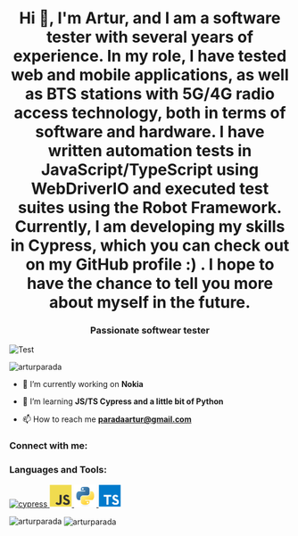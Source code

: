 <h1 align="center">Hi 👋, I'm Artur, and I am a software tester with several years of experience. In my role, I have tested web and mobile applications, as well as BTS stations with 5G/4G radio access technology, both in terms of software and hardware. I have written automation tests in JavaScript/TypeScript using WebDriverIO and executed test suites using the Robot Framework. Currently, I am developing my skills in Cypress, which you can check out on my GitHub profile :) . I hope to have the chance to tell you more about myself in the future.</h1>
<h3 align="center">Passionate softwear tester </h3>
<img aling="center" width="500" height="500"  alt="Test" src="https://media.tenor.com/ARkcuYFJVesAAAAd/unit-testingnn.gif">

<p align="left"> <img src="https://komarev.com/ghpvc/?username=arturparada&label=Profile%20views&color=0e75b6&style=flat" alt="arturparada" /> </p>

- 🔭 I’m currently working on **Nokia**

- 🌱 I’m  learning **JS/TS Cypress and a little bit of Python**

- 📫 How to reach me **paradaartur@gmail.com**

<h3 align="left">Connect with me:</h3>
<p align="left">
</p>

<h3 align="left">Languages and Tools:</h3>
<p align="left"> <a href="https://www.cypress.io" target="_blank" rel="noreferrer"> <img src="https://raw.githubusercontent.com/simple-icons/simple-icons/6e46ec1fc23b60c8fd0d2f2ff46db82e16dbd75f/icons/cypress.svg" alt="cypress" width="40" height="40"/> </a> <a href="https://developer.mozilla.org/en-US/docs/Web/JavaScript" target="_blank" rel="noreferrer"> <img src="https://raw.githubusercontent.com/devicons/devicon/master/icons/javascript/javascript-original.svg" alt="javascript" width="40" height="40"/> </a> <a href="https://www.python.org" target="_blank" rel="noreferrer"> <img src="https://raw.githubusercontent.com/devicons/devicon/master/icons/python/python-original.svg" alt="python" width="40" height="40"/> </a> <a href="https://www.typescriptlang.org/" target="_blank" rel="noreferrer"> <img src="https://raw.githubusercontent.com/devicons/devicon/master/icons/typescript/typescript-original.svg" alt="typescript" width="40" height="40"/> </a> </p>

<p><img align="left" src="https://github-readme-stats.vercel.app/api/top-langs?username=arturparada&show_icons=true&locale=en&layout=compact" alt="arturparada" /></p>

<p>&nbsp;<img align="center" src="https://github-readme-stats.vercel.app/api?username=arturparada&show_icons=true&locale=en" alt="arturparada" /></p>
